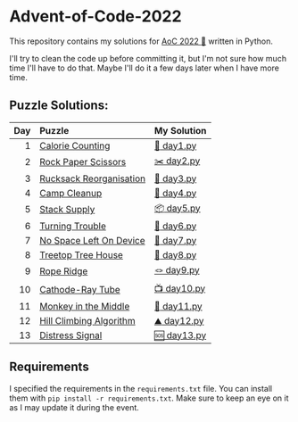 # Advent-of-Code-2022

This repository contains my solutions for [AoC 2022 :christmas_tree:](https://adventofcode.com/2022) written in Python.

I'll try to clean the code up before committing it, but I'm not sure how much time I'll have to do that.
Maybe I'll do it a few days later when I have more time.

## Puzzle Solutions:
|Day | Puzzle                                                          | My Solution                                 |
|---:|:----------------------------------------------------------------|:--------------------------------------------|
|  1 | [Calorie Counting](https://adventofcode.com/2022/day/1)         | [:pretzel: day1.py](Day01/day01.py)         |
|  2 | [Rock Paper Scissors](https://adventofcode.com/2022/day/2)      | [:scissors: day2.py](Day02/day02.py)        |
|  3 | [Rucksack Reorganisation](https://adventofcode.com/2022/day/3)  | [:school_satchel: day3.py](Day03/day03.py)  |
|  4 | [Camp Cleanup](https://adventofcode.com/2022/day/4)             | [:broom: day4.py](Day04/day04.py)           |
|  5 | [Stack Supply](https://adventofcode.com/2022/day/5)             | [:package: day5.py](Day05/day05.py)         |
|  6 | [Turning Trouble](https://adventofcode.com/2022/day/6)          | [:signal_strength: day6.py](Day06/day06.py) |
|  7 | [No Space Left On Device](https://adventofcode.com/2022/day/7)  | [:floppy_disk: day7.py](Day07/day07.py)     |
|  8 | [Treetop Tree House](https://adventofcode.com/2022/day/8)       | [:evergreen_tree: day8.py](Day08/day08.py)  |
|  9 | [Rope Ridge](https://adventofcode.com/2022/day/9)               | [:knot: day9.py](Day09/day09.py)            |
| 10 | [Cathode-Ray Tube](https://adventofcode.com/2022/day/10)        | [:tv: day10.py](Day10/day10.py)             |
| 11 | [Monkey in the Middle](https://adventofcode.com/2022/day/11)    | [:monkey: day11.py](Day11/day11.py)         |
| 12 | [Hill Climbing Algorithm](https://adventofcode.com/2022/day/12) | [:mountain: day12.py](Day12/day12.py)       |
| 13 | [Distress Signal](https://adventofcode.com/2022/day/13)         | [:sos: day13.py](Day13/day13.py)            |


## Requirements
I specified the requirements in the `requirements.txt` file. You can install them with `pip install -r requirements.txt`.
Make sure to keep an eye on it as I may update it during the event.
